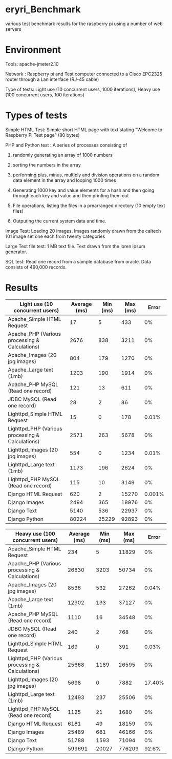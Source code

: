 eryri_Benchmark
===============

various test benchmark results for the raspberry pi using a number of web servers

Environment
==================
Tools: apache-jmeter2.10

Network : Raspberry pi and Test computer connected to a Cisco EPC2325 router through a Lan interface (RJ-45 cable)

Type of tests: Light use (10 concurrent users, 1000 iterations), Heavy use (100 concurrent users, 100 iterations)

Types of tests
===================
Simple HTML Test: Simple short HTML page with text stating "Welcome to Raspberry Pi Test page" (80 bytes) 

PHP and Python test : A series of processes consisting of 

1. randomly generating an array of 1000 numbers 

2. sorting the numbers in the array

3. performing plus, minus, multiply and division operations on a random data element in the array and looping 1000 times

4. Generating 1000 key and value elements for a hash and then going through each key and value and then  printing them out

5. File operations, listing the files in a prearranged directory (10 empty text files)

6. Outputing the current system data and time.

Image Test: Loading 20 images. Images randomly drawn from the caltech 101 image set one each from twenty categories

Large Text file test: 1 MB text file. Text drawn from the loren ipsum generator.

SQL test: Read one record from a sample database from oracle. Data consists of 490,000 records.

Results
=============================




| Light use (10 concurrent users) | Average (ms) | Min (ms) | Max (ms) | Error |
| ------------- | ------------- | ----- | ----- |----- |
| Apache_Simple HTML Request	| 17 | 5 | 433 |	0% |
|Apache_PHP (Various processing & Calculations)|	2676|	838|	3211|	0%|
|Apache_Images (20 jpg images)|	804|	179|	1270|	0%|
|Apache_Large text (1mb)|	1203|	190|	1914|	0%|
|Apache_PHP MySQL (Read one record)|	121|	13|	611|	0%|
|JDBC MySQL (Read one record)|	28|	2|	86|	0%|
|Lighttpd_Simple HTML Request|	15|	0| 178|	0.01%|
|Lighttpd_PHP (Various processing & Calculations)|	2571|	263|	5678|	0%|
|Lighttpd_Images (20 jpg images)|	554|	0|	1234|	0.01%|
|Lighttpd_Large text (1mb)|	1173|	196|	2624|	0%|
|Lighttpd_PHP MySQL (Read one record)|	115|	10|	3149|	0%|
|Django HTML Request|	620|	2|	15270|	0.001%|
|Django Images |	2494|	365|	18976|	0%|
|Django Text |	5140|	536|	22937|	0%|
|Django Python|	80224|	25229|	92893|	0%|

				
				
|Heavy use (100 concurrent users)|	Average (ms)	|Min (ms) |	Max (ms) |	Error|
| ------------- |-------------| -----|-----|----- |
|Apache_Simple HTML Request|	234|	5|	11829|	0%|
|Apache_PHP (Various processing & Calculations)|	26830|	3203|	50734|	0%|
|Apache_Images (20 jpg images)|	8536|	532|	27262|	0.04%|
|Apache_Large text (1mb)|	12902|	193|	37127|	0%|
|Apache_PHP MySQL (Read one record)|	1110|	16|	34548|	0%|
|JDBC MySQL (Read one record)|	240|	2|	768|	0%|
|Lighttpd_Simple HTML Request|	169|	0|	391|	0.03%|
|Lighttpd_PHP (Various processing & Calculations)|	25668|	1189|	26595|	0%|
|Lighttpd_Images (20 jpg images)|	5698|	0|	7882|	17.40%|
|Lighttpd_Large text (1mb)|	12493|	237|	25506|	0%|
|Lighttpd_PHP MySQL (Read one record)|	1125|	21|	1680|	0%|
|Django HTML Request|	6181|	49|	18159|	0%|
|Django Images |25489|	681|	46166|	0%|
|Django Text |	51788|	1593|	71094|	0%|
|Django Python|	599691|	20027|	776209|	92.6%|






